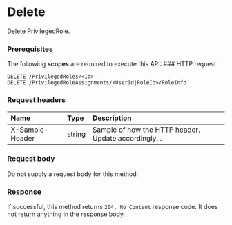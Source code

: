 # Delete

Delete PrivilegedRole.
### Prerequisites
The following **scopes** are required to execute this API: ### HTTP request
<!-- { "blockType": "ignored" } -->
```http
DELETE /PrivilegedRoles/<Id>
DELETE /PrivilegedRoleAssignments/<UserId|RoleId>/RoleInfo

```
### Request headers
| Name       | Type | Description|
|:---------------|:--------|:----------|
| X-Sample-Header  | string  | Sample of how the HTTP header. Update accordingly...|

### Request body
Do not supply a request body for this method.


### Response
If successful, this method returns `204, No Content` response code. It does not return anything in the response body.


<!-- uuid: 88599aa2-92b3-4679-a08b-ba2b0f15f551
2015-10-15 04:04:58 UTC -->
<!-- {
  "type": "#page.annotation",
  "description": "Delete",
  "keywords": "",
  "section": "documentation",
  "tocPath": ""
}-->